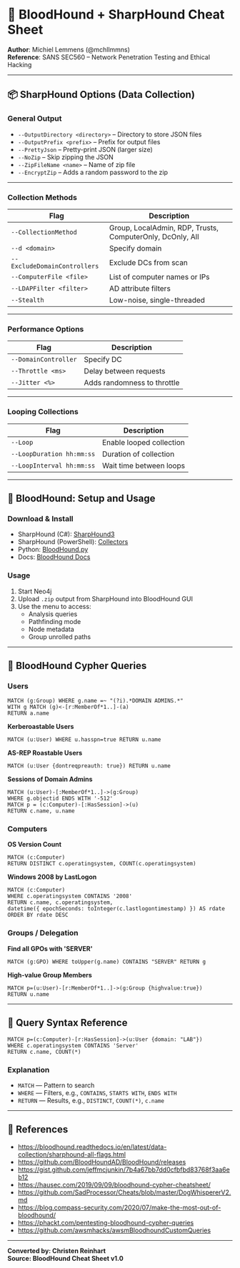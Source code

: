 # 🐺 BloodHound + SharpHound Cheat Sheet

**Author**: Michiel Lemmens (@mchllmmns)  
**Reference**: SANS SEC560 – Network Penetration Testing and Ethical Hacking

---

## 📦 SharpHound Options (Data Collection)

### General Output

- `--OutputDirectory <directory>` – Directory to store JSON files  
- `--OutputPrefix <prefix>` – Prefix for output files  
- `--PrettyJson` – Pretty-print JSON (larger size)  
- `--NoZip` – Skip zipping the JSON  
- `--ZipFileName <name>` – Name of zip file  
- `--EncryptZip` – Adds a random password to the zip  

---

### Collection Methods

| Flag | Description |
|------|-------------|
| `--CollectionMethod` | Group, LocalAdmin, RDP, Trusts, ComputerOnly, DcOnly, All |
| `--d <domain>` | Specify domain |
| `--ExcludeDomainControllers` | Exclude DCs from scan |
| `--ComputerFile <file>` | List of computer names or IPs |
| `--LDAPFilter <filter>` | AD attribute filters |
| `--Stealth` | Low-noise, single-threaded |

---

### Performance Options

| Flag | Description |
|------|-------------|
| `--DomainController` | Specify DC |
| `--Throttle <ms>` | Delay between requests |
| `--Jitter <%>` | Adds randomness to throttle |

---

### Looping Collections

| Flag | Description |
|------|-------------|
| `--Loop` | Enable looped collection |
| `--LoopDuration hh:mm:ss` | Duration of collection |
| `--LoopInterval hh:mm:ss` | Wait time between loops |

---

## 🧪 BloodHound: Setup and Usage

### Download & Install

- SharpHound (C#): [SharpHound3](https://github.com/BloodHoundAD/SharpHound3)  
- SharpHound (PowerShell): [Collectors](https://github.com/BloodHound/Collectors)  
- Python: [BloodHound.py](https://github.com/fox-it/BloodHound.py)  
- Docs: [BloodHound Docs](https://bloodhound.readthedocs.io)

### Usage

1. Start Neo4j
2. Upload `.zip` output from SharpHound into BloodHound GUI
3. Use the menu to access:
   - Analysis queries
   - Pathfinding mode
   - Node metadata
   - Group unrolled paths

---

## 🧠 BloodHound Cypher Queries

### Users

```cypher
MATCH (g:Group) WHERE g.name =~ "(?i).*DOMAIN ADMINS.*"
WITH g MATCH (g)<-[r:MemberOf*1..]-(a)
RETURN a.name
```

**Kerberoastable Users**
```cypher
MATCH (u:User) WHERE u.hasspn=true RETURN u.name
```

**AS-REP Roastable Users**
```cypher
MATCH (u:User {dontreqpreauth: true}) RETURN u.name
```

**Sessions of Domain Admins**
```cypher
MATCH (u:User)-[:MemberOf*1..]->(g:Group)
WHERE g.objectid ENDS WITH '-512'
MATCH p = (c:Computer)-[:HasSession]->(u)
RETURN c.name, u.name
```

### Computers

**OS Version Count**
```cypher
MATCH (c:Computer)
RETURN DISTINCT c.operatingsystem, COUNT(c.operatingsystem)
```

**Windows 2008 by LastLogon**
```cypher
MATCH (c:Computer)
WHERE c.operatingsystem CONTAINS '2008'
RETURN c.name, c.operatingsystem,
datetime({ epochSeconds: toInteger(c.lastlogontimestamp) }) AS rdate
ORDER BY rdate DESC
```

### Groups / Delegation

**Find all GPOs with 'SERVER'**
```cypher
MATCH (g:GPO) WHERE toUpper(g.name) CONTAINS "SERVER" RETURN g
```

**High-value Group Members**
```cypher
MATCH p=(u:User)-[r:MemberOf*1..]->(g:Group {highvalue:true})
RETURN u.name
```

---

## 🧱 Query Syntax Reference

```cypher
MATCH p=(c:Computer)-[r:HasSession]->(u:User {domain: "LAB"})
WHERE c.operatingsystem CONTAINS 'Server'
RETURN c.name, COUNT(*)
```

### Explanation

- `MATCH` — Pattern to search
- `WHERE` — Filters, e.g., `CONTAINS`, `STARTS WITH`, `ENDS WITH`
- `RETURN` — Results, e.g., `DISTINCT`, `COUNT(*)`, `c.name`

---

## 🔗 References

- https://bloodhound.readthedocs.io/en/latest/data-collection/sharphound-all-flags.html  
- https://github.com/BloodHoundAD/BloodHound/releases  
- https://gist.github.com/jeffmcjunkin/7b4a67bb7dd0cfbfbd83768f3aa6eb12  
- https://hausec.com/2019/09/09/bloodhound-cypher-cheatsheet/  
- https://github.com/SadProcessor/Cheats/blob/master/DogWhispererV2.md  
- https://blog.compass-security.com/2020/07/make-the-most-out-of-bloodhound/  
- https://phackt.com/pentesting-bloodhound-cypher-queries  
- https://github.com/awsmhacks/awsmBloodhoundCustomQueries

---

**Converted by: Christen Reinhart**  
**Source: BloodHound Cheat Sheet v1.0**

